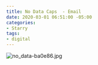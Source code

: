 ```yaml
---
title: No Data Caps  - Email
date: 2020-03-01 06:51:00 -05:00
categories:
- Starry
tags:
- digital
---
```


![no_data-ba0e86.jpg](/uploads/no_data-ba0e86.jpg)